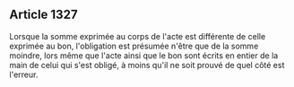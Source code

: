 Article 1327
----
Lorsque la somme exprimée au corps de l'acte est différente de celle exprimée au
bon, l'obligation est présumée n'être que de la somme moindre, lors même que
l'acte ainsi que le bon sont écrits en entier de la main de celui qui s'est
obligé, à moins qu'il ne soit prouvé de quel côté est l'erreur.
